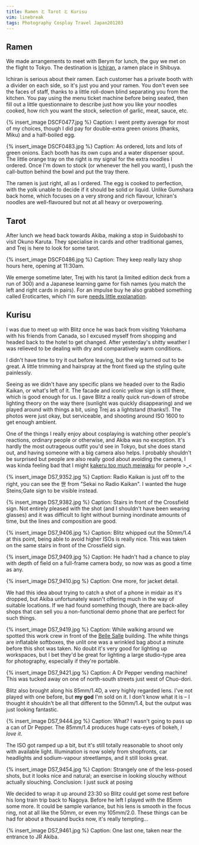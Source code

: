 ```yaml
---
title: Ramen と Tarot と Kurisu
vim: linebreak
tags: Photography Cosplay Travel Japan201203
---
```


## Ramen

We made arrangements to meet with Berym for lunch, the guy we met on the flight to Tokyo. The destination is [Ichiran](http://www.ichiran.co.jp/index.html), a ramen place in Shibuya.

Ichiran is serious about their ramen. Each customer has a private booth with a divider on each side, so it's just you and your ramen. You don't even see the faces of staff, thanks to a little roll-down blind separating you from the kitchen. You pay using the menu ticket machine before being seated, then fill out a little questionnaire to describe just how you like your noodles cooked, how rich you want the stock, selection of garlic, meat, sauce, etc.

{% insert_image DSCF0477.jpg %}
Caption: I went pretty average for most of my choices, though I did pay for double-extra green onions (thanks, Miku) and a half-boiled egg.

{% insert_image DSCF0483.jpg %}
Caption: As ordered, lots and lots of green onions. Each booth has its own cups and a water dispenser spout. The little orange tray on the right is my signal for the extra noodles I ordered. Once I'm down to stock (or whenever the hell you want), I push the call-button behind the bowl and put the tray there.

The ramen is just right, all as I ordered. The egg is cooked to perfection, with the yolk unable to decide if it should be solid or liquid. Unlike Gumshara back home, which focuses on a very strong and rich flavour, Ichiran's noodles are well-flavoured but not at all heavy or overpowering.


## Tarot

After lunch we head back towards Akiba, making a stop in Suidobashi to visit Okuno Karuta. They specialise in cards and other traditional games, and Trej is here to look for some tarot.

{% insert_image DSCF0486.jpg %}
Caption: They keep really lazy shop hours here, opening at 11:30am.

We emerge sometime later, Trej with his tarot (a limited edition deck from a run of 300) and a Japanese learning game for fish names (you match the left and right cards in pairs). For an impulse buy he also grabbed something called Eroticartes, which I'm sure [needs little explanation](http://www.google.com.au/search?q=eroticartes+playing+cards).


## Kurisu

I was due to meet up with Blitz once he was back from visiting Yokohama with his friends from Canada, so I excused myself from shopping and headed back to the hotel to get changed. After yesterday's shitty weather I was relieved to be dealing with dry and comparatively warm conditions.

I didn't have time to try it out before leaving, but the wig turned out to be great. A little trimming and hairspray at the front fixed up the styling quite painlessly.

Seeing as we didn't have any specific plans we headed over to the Radio Kaikan, or what's left of it. The facade and iconic yellow sign is still there, which is good enough for us. I gave Blitz a really quick run-down of strobe lighting theory on the way there (sunlight was quickly disappearing) and we played around with things a bit, using Trej as a lightstand (thanks!). The photos were just okay, but serviceable, and shooting around ISO 1600 to get enough ambient.

One of the things I really enjoy about cosplaying is watching other people's reactions, ordinary people or otherwise, and Akiba was no exception. It's hardly the most outrageous outfit you'd see in Tokyo, but she does stand out, and having someone with a big camera also helps. I probably shouldn't be surprised but people are also really good about avoiding the camera, I was kinda feeling bad that I might [kakeru too much meiwaku](http://kawaiikochan.tumblr.com/) for people >_<

{% insert_image DS7_9352.jpg %}
Caption: Radio Kaikan is just off to the right, you can see the 世 from "Sekai no Radio Kaikan". I wanted the huge Steins;Gate sign to be visible instead.

{% insert_image DS7_9382.jpg %}
Caption: Stairs in front of the Crossfield sign. Not entirely pleased with the shot (and I shouldn't have been wearing glasses) and it was difficult to light without burning inordinate amounts of time, but the lines and composition are good.

{% insert_image DS7_9406.jpg %}
Caption: Blitz whipped out the 50mm/1.4 at this point, being able to avoid higher ISOs is really nice. This was taken on the same stairs in front of the Crossfield sign.

{% insert_image DS7_9409.jpg %}
Caption: He hadn't had a chance to play with depth of field on a full-frame camera body, so now was as good a time as any.

{% insert_image DS7_9410.jpg %}
Caption: One more, for jacket detail.

We had this idea about trying to catch a shot of a phone in midair as it's dropped, but Akiba unfortunately wasn't offering much in the way of suitable locations. If we had found something though, there are back-alley shops that can sell you a non-functional demo phone that are perfect for such things.

{% insert_image DS7_9419.jpg %}
Caption: While walking around we spotted this work crew in front of the [Belle Salle](http://www.bellesalle.co.jp/bs_akihabara/) building. The white things are inflatable softboxes, the unlit one was a wrinkled bag about a minute before this shot was taken. No doubt it's very good for lighting up workspaces, but I bet they'd be great for lighting a large studio-type area for photography, especially if they're portable.

{% insert_image DS7_9421.jpg %}
Caption: A Dr Pepper vending machine! This was tucked away on one of north-south streets just west of Chuo-dori.

Blitz also brought along his 85mm/1.4D, a very highly regarded lens. I've not played with one before, but **my god** I'm sold on it. I don't know what it is – I thought it shouldn't be all that different to the 50mm/1.4, but the output was just looking fantastic.

{% insert_image DS7_9444.jpg %}
Caption: What? I wasn't going to pass up a can of Dr Pepper. The 85mm/1.4 produces huge cats-eyes of bokeh, *I love it*.

The ISO got ramped up a bit, but it's still totally reasonable to shoot only with available light. Illumination is now solely from shopfronts, car headlights and sodium-vapour streetlamps, and it still looks great.

{% insert_image DS7_9454.jpg %}
Caption: Strangely one of the less-posed shots, but it looks nice and natural; an exercise in looking slouchy without actually slouching. Conclusion: I just suck at posing

We decided to wrap it up around 23:30 so Blitz could get some rest before his long train trip back to Nagoya. Before he left I played with the 85mm some more. It could be sample variance, but his lens is smooth in the focus ring, not at all like the 50mm, or even my 105mm/2.0. These things can be had for about a thousand bucks now, it's really tempting...

{% insert_image DS7_9461.jpg %}
Caption: One last one, taken near the entrance to JR Akiba.

